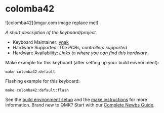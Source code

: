 # colomba42

![colomba42](imgur.com image replace me!)

*A short description of the keyboard/project*

* Keyboard Maintainer: [ynak](https://github.com/ynak-keyboard)
* Hardware Supported: *The PCBs, controllers supported*
* Hardware Availability: *Links to where you can find this hardware*

Make example for this keyboard (after setting up your build environment):

    make colomba42:default

Flashing example for this keyboard:

    make colomba42:default:flash

See the [build environment setup](https://docs.qmk.fm/#/getting_started_build_tools) and the [make instructions](https://docs.qmk.fm/#/getting_started_make_guide) for more information. Brand new to QMK? Start with our [Complete Newbs Guide](https://docs.qmk.fm/#/newbs).
